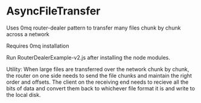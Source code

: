 # AsyncFileTransfer
Uses 0mq router-dealer pattern to transfer many files chunk by chunk across a network


Requires 0mq installation

Run RouterDealerExample-v2.js after installing the node modules. 

Utility: When large files are transferred over the network chunk by chunk, the router on one side needs to send the file chunks and maintain the right order and offsets. 
The client on the receiving end needs to recieve all the bits of data and convert them back to whichever file format it is and write to the local disk. 
